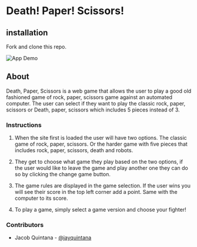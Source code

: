 # Death! Paper! Scissors!

## installation 
Fork and clone this repo.

![App Demo](https://github.com/Jayquintana/death-paper-scissors/blob/main/assets/death%2Cpaper%2Cscissors.gif)

## About
Death, Paper, Scissors is a web game that allows the user to play a good old fashioned game of rock, paper, scissors game against an automated computer. The user can select if they want to play the classic rock, paper, scissors or Death, paper, scissors which includes 5 pieces instead of 3.

### Instructions

1. When the site first is loaded the user will have two options. The classic game of rock, paper, scissors. Or the harder game with five pieces that includes rock, paper, scissors, death and robots.

2. They get to choose what game they play based on the two options, if the user would like to leave the game and play another one they can do so by clicking the change game button.

3. The game rules are displayed in the game selection. If the user wins you will see their score in the top left corner add a point. Same with the computer to its score.

4. To play a game, simply select a game version and choose your fighter!

### Contributors
- Jacob Quintana - [@jayquintana](https://github.com/Jayquintana)

